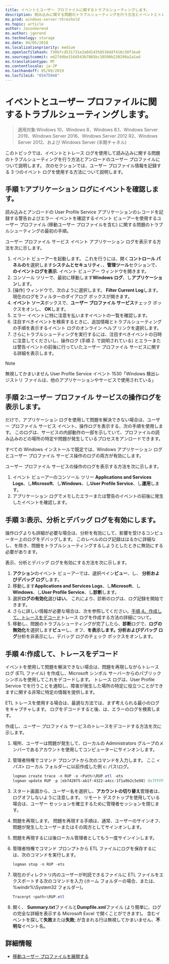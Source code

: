 ```yaml
---
title: イベントとユーザー プロファイルに関するトラブルシューティングします。
description: 読み込みに関する問題のトラブルシューティングを行う方法とイベントとトレース ログを使用してユーザー プロファイルをアンロードします。
ms.prod: windows-server-threshold
ms.topic: article
author: JasonGerend
ms.author: jgerend
ms.technology: storage
ms.date: 04/05/2018
ms.localizationpriority: medium
ms.openlocfilehash: f30bfcd531731e3a0d14350536ddf418c50f3ea0
ms.sourcegitcommit: ed27ddbe316d543b7865bc10590b238290a2a1ad
ms.translationtype: MT
ms.contentlocale: ja-JP
ms.lasthandoff: 05/09/2019
ms.locfileid: "65475948"
---
```

# <a name="troubleshoot-user-profiles-with-events"></a>イベントとユーザー プロファイルに関するトラブルシューティングします。

>適用対象:Windows 10、Windows 8、Windows 8.1、Windows Server 2019、Windows Server 2016、Windows Server 2012 R2、Windows Server 2012、および Windows Server (半期チャネル)

このトピックでは、イベントとトレース ログを使用して読み込みに関する問題のトラブルシューティングを行う方法とアンロードのユーザー プロファイルについて説明します。 次のセクションでは、ユーザー プロファイル情報を記録する 3 つのイベント ログを使用する方法について説明します。

## <a name="step-1-checking-events-in-the-application-log"></a>手順 1:アプリケーション ログにイベントを確認します。

読み込みとアンロードの User Profile Service アプリケーションのレコードを記録する警告およびエラー イベントを確認するイベント ビューアーを使用するユーザー プロファイル (移動ユーザー プロファイルを含む) に関する問題のトラブルシューティングの最初の手順。

ユーザー プロファイル サービス イベント アプリケーション ログを表示する方法を次に示します。

1. イベント ビューアーを起動します。 これを行うには、開く**コントロール パネルの**を選択します**システムとセキュリティ**、、**管理ツール**セクションで、 **のイベントログを表示**. イベント ビューアー ウィンドウを開きます。
2. コンソール ツリーで、最初に移動します**Windows ログ**、し**アプリケーション**します。
3. [操作] ウィンドウで、次のように選択します。 **Filter Current Log**します。 現在のログをフィルターのダイアログ ボックスが開きます。
4. **イベント ソース**ボックスで、**ユーザー プロファイル サービス**チェック ボックスをオンし、 **OK**します。
5. エラー イベントに特に注意を払いますイベントの一覧を確認します。
6. 注目すべきイベントを検索するときに、追加情報とトラブルシューティングの手順を表示するイベント ログのオンライン ヘルプ リンクを選択します。
7. さらにトラブルシューティングを実行するには、注目すべきイベントの日時に注意してくださいし、操作ログ (手順 2. で説明されている) とエラーまたは警告イベントの前後に行っていたユーザー プロファイル サービスに関する詳細を表示します。

>[!NOTE]
>無視してかまいません User Profile Service イベント 1530「Windows 検出レジストリ ファイルは、他のアプリケーションやサービスで使用されている」

## <a name="step-2-view-the-operational-log-for-the-user-profile-service"></a>手順 2:ユーザー プロファイル サービスの操作ログを表示します。

だけで、アプリケーション ログを使用して問題を解決できない場合は、ユーザー プロファイル サービス イベント、操作ログを表示する、次の手順を使用します。 このログは、サービスの内部動作の一部を示していて、プロファイルの読み込みのどの場所の特定や問題が発生しているプロセスをアンロードできます。

すべての Windows インストールで既定では、Windows アプリケーション ログとユーザー プロファイル サービス操作のログの両方が有効にします。

ユーザー プロファイル サービスの操作のログを表示する方法を次に示します。

1. イベント ビューアーのコンソール ツリー **Applications and Services Logs**、し**Microsoft**、し**Windows**、し**User Profile Service**、し**運用**します。
2. アプリケーション ログでメモしたエラーまたは警告のイベントの前後に発生したイベントを確認します。

## <a name="step-3-enable-and-view-analytic-and-debug-logs"></a>手順 3:表示、分析とデバッグ ログを有効にします。

操作ログよりも詳細が必要な場合は、分析を有効にして、影響を受けるコンピューター上のログをデバッグします。 このレベルのログ記録ははるかに詳細なし、を除き、問題をトラブルシューティングするしようとしたときに無効にする必要があります。

表示、分析とデバッグ ログを有効にする方法を次に示します。

1. **アクション**のイベント ビューアーでは、選択ペイン**ビュー**、し、 **分析およびデバッグ ログ**します。
2. 移動します**Applications and Services Logs**、し**Microsoft**、し**Windows**、し**User Profile Service**、し**診断**します。
3. 選択**ログの有効化**選び**はい**。 これにより、診断のログは、ログ記録を開始できます。
4. さらに詳しい情報が必要な場合は、次を参照してください。[手順 4。作成して、トレースをデコード](#step-4-creating-and-decoding-a-trace)トレース ログを作成する方法の詳細について。
5. 移動し、問題のトラブルシューティングが完了したら、**診断**ログで、**ログの無効化**を選択します**ビュー**し、オフ、**を表示します。分析およびデバッグ ログ**分析を非表示にし、デバッグ ログのチェック ボックスをオンします。

## <a name="step-4-creating-and-decoding-a-trace"></a>手順 4:作成して、トレースをデコード

イベントを使用して問題を解決できない場合は、問題を再現しながらトレース ログ (ETL ファイル) を作成し、Microsoft シンボル サーバーからのパブリック シンボルを使用してこれをデコードします。 トレース ログは、User Profile Service でを行うことを通知し、障害が発生した場所の特定に役立つことができますに関する非常に特定の情報を提供します。

ETL トレースを使用する場合は、最適な方法では、まず考えられる最小のログをキャプチャします。 ログをデコードすると後、は、エラーのログを検索します。

作成し、ユーザー プロファイル サービスのトレースをデコードする方法を次に示します。

1. 場所、ユーザーは問題が発生して、ローカルの Administrators グループのメンバーであるアカウントを使用してコンピューターにサインオンします。
2. 管理者特権でコマンド プロンプトから次のコマンドを入力します。 ここ *\<パス\>* ローカル フォルダーに以前作成した例 c: パス\\ログ。
        
    ```PowerShell
    logman create trace -n RUP -o <Path>\RUP.etl -ets
    logman update RUP -p {eb7428f5-ab1f-4322-a4cc-1f1a9b2c5e98} 0x7FFFFFFF 0x7 -ets
    ```
3. スタート画面から、ユーザー名を選択し、**アカウントの切り替え**管理者は、ログオフしないように注意します。 リモート デスクトップを使用している場合は、ユーザー セッションを確立するために管理者セッションを閉じます。
4. 問題を再現します。 問題を再現する手順は、通常、ユーザーのサインオフ、問題が発生したユーザーまたはその両方としてサインオンします。
5. 問題を再現するには後ローカル管理者としてもう一度サインインします。
6. 管理者特権でコマンド プロンプトから ETL ファイルにログを保存するには、次のコマンドを実行します。
  
    ```PowerShell
    logman stop -n RUP -ets
    ```
7. 現在のディレクトリ内のユーザーが判読できるファイルに ETL ファイルをエクスポートする次のコマンドを入力 (ホーム フォルダーの場合、または、%windir%\\System32 フォルダー)。
    
    ```PowerShell
    Tracerpt <path>\RUP.etl
    ```
8. 開く、 **Summary.txt**ファイルと**Dumpfile.xml**ファイル (より簡単に、ログの完全な詳細を表示する Microsoft Excel で開くことができます)。 含むイベントを探して**失敗**または**失敗**; が含まれる行は無視してかまいません、**不明な**イベント名。

## <a name="more-information"></a>詳細情報

* [移動ユーザー プロファイルを展開する](deploy-roaming-user-profiles.md)